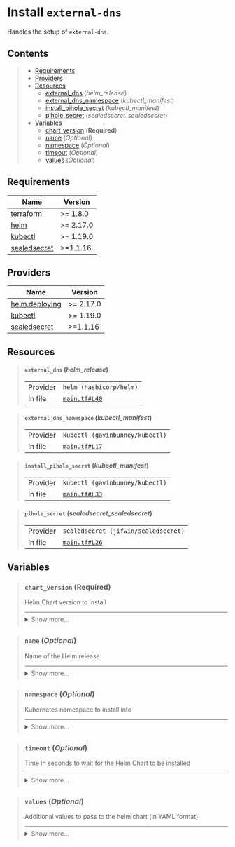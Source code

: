 # Install `external-dns`

Handles the setup of `external-dns`.
## Contents

<blockquote>

- [Requirements](#requirements)
- [Providers](#providers)
- [Resources](#resources)
  - [external_dns](#external_dns-helm_release) (*helm_release*)
  - [external_dns_namespace](#external_dns_namespace-kubectl_manifest) (*kubectl_manifest*)
  - [install_pihole_secret](#install_pihole_secret-kubectl_manifest) (*kubectl_manifest*)
  - [pihole_secret](#pihole_secret-sealedsecret_sealedsecret) (*sealedsecret_sealedsecret*)
- [Variables](#variables)
  - [chart_version](#chart_version-required) (**Required**)
  - [name](#name-optional) (*Optional*)
  - [namespace](#namespace-optional) (*Optional*)
  - [timeout](#timeout-optional) (*Optional*)
  - [values](#values-optional) (*Optional*)</blockquote>

## Requirements

| Name | Version |
|------|---------|
| <a name="requirement_terraform"></a> [terraform](#requirement\_terraform) | >= 1.8.0 |
| <a name="requirement_helm"></a> [helm](#requirement\_helm) | >= 2.17.0 |
| <a name="requirement_kubectl"></a> [kubectl](#requirement\_kubectl) | >= 1.19.0 |
| <a name="requirement_sealedsecret"></a> [sealedsecret](#requirement\_sealedsecret) | >=1.1.16 |
## Providers

| Name | Version |
|------|---------|
| <a name="provider_helm.deploying"></a> [helm.deploying](#provider\_helm.deploying) | >= 2.17.0 |
| <a name="provider_kubectl"></a> [kubectl](#provider\_kubectl) | >= 1.19.0 |
| <a name="provider_sealedsecret"></a> [sealedsecret](#provider\_sealedsecret) | >=1.1.16 |


## Resources
<blockquote>

#### `external_dns` (_helm_release_)

  <table>
    <tr>
      <td>Provider</td>
      <td><code>helm (hashicorp/helm)</code></td>
    </tr>
    <tr>
      <td>In file</td>
      <td><a href="./main.tf#L40"><code>main.tf#L40</code></a></td>
    </tr>
  </table>
</blockquote>
<blockquote>

#### `external_dns_namespace` (_kubectl_manifest_)

  <table>
    <tr>
      <td>Provider</td>
      <td><code>kubectl (gavinbunney/kubectl)</code></td>
    </tr>
    <tr>
      <td>In file</td>
      <td><a href="./main.tf#L17"><code>main.tf#L17</code></a></td>
    </tr>
  </table>
</blockquote>
<blockquote>

#### `install_pihole_secret` (_kubectl_manifest_)

  <table>
    <tr>
      <td>Provider</td>
      <td><code>kubectl (gavinbunney/kubectl)</code></td>
    </tr>
    <tr>
      <td>In file</td>
      <td><a href="./main.tf#L33"><code>main.tf#L33</code></a></td>
    </tr>
  </table>
</blockquote>
<blockquote>

#### `pihole_secret` (_sealedsecret_sealedsecret_)

  <table>
    <tr>
      <td>Provider</td>
      <td><code>sealedsecret (jifwin/sealedsecret)</code></td>
    </tr>
    <tr>
      <td>In file</td>
      <td><a href="./main.tf#L26"><code>main.tf#L26</code></a></td>
    </tr>
  </table>
</blockquote>

## Variables
<blockquote>

### `chart_version` (**Required**)
Helm Chart version to install

<details style="border-top-color: inherit; border-top-width: 0.1em; border-top-style: solid; padding-top: 0.5em; padding-bottom: 0.5em;">
  <summary>Show more...</summary>

  **Type**:
  ```hcl
  string
  ```
  In file: <a href="./variables.tf#L1"><code>variables.tf#L1</code></a>

</details>
</blockquote>
<blockquote>

### `name` (*Optional*)
Name of the Helm release

<details style="border-top-color: inherit; border-top-width: 0.1em; border-top-style: solid; padding-top: 0.5em; padding-bottom: 0.5em;">
  <summary>Show more...</summary>

  **Type**:
  ```hcl
  string
  ```
  **Default**:
  ```json
  "external-dns-release"
  ```
  In file: <a href="./variables.tf#L6"><code>variables.tf#L6</code></a>

</details>
</blockquote>
<blockquote>

### `namespace` (*Optional*)
Kubernetes namespace to install into

<details style="border-top-color: inherit; border-top-width: 0.1em; border-top-style: solid; padding-top: 0.5em; padding-bottom: 0.5em;">
  <summary>Show more...</summary>

  **Type**:
  ```hcl
  string
  ```
  **Default**:
  ```json
  "external-dns"
  ```
  In file: <a href="./variables.tf#L13"><code>variables.tf#L13</code></a>

</details>
</blockquote>
<blockquote>

### `timeout` (*Optional*)
Time in seconds to wait for the Helm Chart to be installed

<details style="border-top-color: inherit; border-top-width: 0.1em; border-top-style: solid; padding-top: 0.5em; padding-bottom: 0.5em;">
  <summary>Show more...</summary>

  **Type**:
  ```hcl
  number
  ```
  **Default**:
  ```json
  120
  ```
  In file: <a href="./variables.tf#L20"><code>variables.tf#L20</code></a>

</details>
</blockquote>
<blockquote>

### `values` (*Optional*)
Additional values to pass to the helm chart (in YAML format)

<details style="border-top-color: inherit; border-top-width: 0.1em; border-top-style: solid; padding-top: 0.5em; padding-bottom: 0.5em;">
  <summary>Show more...</summary>

  **Type**:
  ```hcl
  string
  ```
  **Default**:
  ```json
  ""
  ```
  In file: <a href="./variables.tf#L27"><code>variables.tf#L27</code></a>

</details>
</blockquote>
